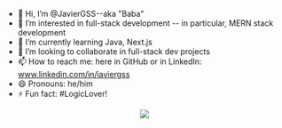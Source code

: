 - 👋 Hi, I’m @JavierGSS--aka "Baba"
- 👀 I’m interested in full-stack development -- in particular, MERN stack development
- 🌱 I’m currently learning Java, Next.js
- 💞️ I’m looking to collaborate in full-stack dev projects
- 📫 How to reach me: here in GitHub or in LinkedIn: www.linkedin.com/in/javiergss
- 😄 Pronouns: he/him
- ⚡ Fun fact: #LogicLover!

<p align="center">
  <img src="https://www.google.com/url?sa=i&url=https%3A%2F%2Fmarinaorgaz.artstation.com%2Fprojects%2Fw8WlJL&psig=AOvVaw1IoUj7MJEy5woyItnuc33Z&ust=1707541956668000&source=images&cd=vfe&opi=89978449&ved=0CBMQjRxqFwoTCODm68-_nYQDFQAAAAAdAAAAABAF?text=Hey Everyone!🕹️&animation=fadeIn&type=waving&color=gradient&height=100"/>
</p>

<!---
JavierGSS/JavierGSS is a ✨ special ✨ repository because its `README.md` (this file) appears on your GitHub profile.
You can click the Preview link to take a look at your changes.
--->
